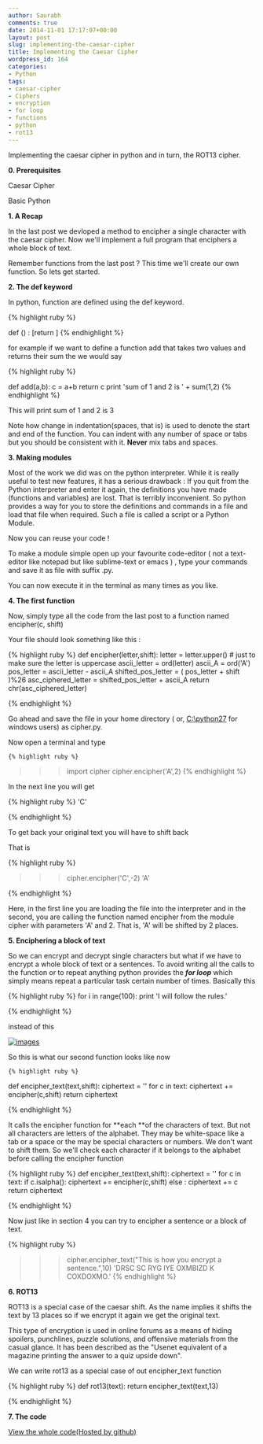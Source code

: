 ```yaml
---
author: Saurabh
comments: true
date: 2014-11-01 17:17:07+00:00
layout: post
slug: implementing-the-caesar-cipher
title: Implementing the Caesar Cipher
wordpress_id: 164
categories:
- Python
tags:
- caesar-cipher
- Ciphers
- encryption
- for loop
- functions
- python
- rot13
---
```


Implementing the caesar cipher in python and in turn, the ROT13 cipher.





<!-- more -->





**0. Prerequisites**





Caesar Cipher





Basic Python





**1. A Recap**





In the last post we devloped a method to encipher a single character with the caesar cipher. Now we'll implement a full program that enciphers a whole block of text.





Remember functions from the last post ? This time we'll create our own function. So lets get started.





**2. The def keyword**





In python, function are defined using the def keyword.





{% highlight ruby %}

def <func-name> (<params>) :
  <body-of-function>
  [return <value>]
{% endhighlight  %}
    






for example if we want to define a function add that takes two values and returns their sum the we would say




    
 {% highlight ruby %}

def add(a,b):
  c = a+b
  return c
print 'sum of 1 and 2 is ' + sum(1,2)
{% endhighlight  %}





This will print sum of 1 and 2 is 3





Note how change in indentation(spaces, that is) is used to denote the start and end of the function. You can indent with any number of space or tabs but you should be consistent with it. **Never** mix tabs and spaces.





**3. Making modules**





Most of the work we did was on the python interpreter. While it is really useful to test new features, it has a serious drawback : If you quit from the Python interpreter and enter it again, the definitions you have made (functions and variables) are lost. That is terribly inconvenient. So python provides a way for you to store the definitions and commands in a file and load that file when required. Such a file is called a script or a Python Module.





Now you can reuse your code !





To make a module simple open up your favourite code-editor ( not a text-editor like notepad but like sublime-text or emacs ) , type your commands and save it as file with suffix .py.



You can now execute it in the terminal as many times as you like.



**4. The first function**





Now, simply type all the code from the last post to a function named encipher(c, shift)





Your file should look something like this :




    
  {% highlight ruby %}
def encipher(letter,shift):
  letter = letter.upper() # just to make sure the letter is uppercase
  ascii_letter = ord(letter)
  ascii_A = ord('A')
  pos_letter = ascii_letter - ascii_A
  shifted_pos_letter = ( pos_letter + shift )%26
  asc_ciphered_letter = shifted_pos_letter + ascii_A
  return chr(asc_ciphered_letter)

{% endhighlight  %}




Go ahead and save the file in your home directory ( or, [C:\python27](/python27) for windows users) as cipher.py.





Now open a terminal and type




    
    {% highlight ruby %}

>>> import cipher
>>> cipher.encipher('A',2)
{% endhighlight  %}




In the next line you will get




    
   {% highlight ruby %}
'C'


{% endhighlight  %}
    





To get back your original text you will have to shift back


    





That is




    
   {% highlight ruby %}
>>> cipher.encipher('C',-2)
'A'

{% endhighlight  %}





Here, in the first line you are loading the file into the interpreter and in the second, you are calling the function named encipher from the module cipher with parameters 'A' and 2. That is, 'A' will be shifted by 2 places.





**5. Enciphering a block of text**





So we can encrypt and decrypt single characters but what if we have to encrypt a whole block of text or a sentences. To avoid writing all the calls to the function or to repeat anything python provides the _**for loop**_ which simply means repeat a particular task certain number of times. Basically this




    
   {% highlight ruby %}
for i in range(100):
  print 'I will follow the rules.'

{% endhighlight  %}




instead of this





[![images](https://saurabhmathur96.files.wordpress.com/2014/11/images.jpeg)](https://saurabhmathur96.files.wordpress.com/2014/11/images.jpeg)





So this is what our second function looks like now




    
    {% highlight ruby %}
def encipher_text(text,shift):
  ciphertext = ''
  for c in text:
    ciphertext += encipher(c,shift)
  return ciphertext

{% endhighlight  %}





It calls the encipher function for **each **of the characters of text. But not all characters are letters of the alphabet. They may be white-space like a tab or a space or the may be special characters or numbers. We don't want to shift them. So we'll check each character if it belongs to the alphabet before calling the encipher function




    
   {% highlight ruby %}
def encipher_text(text,shift):
  ciphertext = ''
  for c in text:
      if c.isalpha():
          ciphertext += encipher(c,shift)
      else :
          ciphertext += c
  return ciphertext

{% endhighlight  %}
    





Now just like in section 4 you can try to encipher a sentence or a block of text.




   {% highlight ruby %}

>>> cipher.encipher_text("This is how you encrypt a sentence.",10)
'DRSC SC RYG IYE OXMBIZD K COXDOXMO.'
{% endhighlight  %}





**6. ROT13**





ROT13 is a special case of the caesar shift. As the name implies it shifts the text by 13 places so if we encrypt it again we get the original text.





This type of encryption is used in online forums as a means of hiding spoilers, punchlines, puzzle solutions, and offensive materials from the casual glance. It has been described as the "Usenet equivalent of a magazine printing the answer to a quiz upside down".





We can write rot13 as a special case of out encipher_text function




    
   {% highlight ruby %}
def rot13(text):
    return encipher_text(text,13)

{% endhighlight  %}





**7. The code**





[View the whole code(Hosted by github)](https://gist.github.com/saurabhmathur96/75bdcfa08edeb9b7336a)
